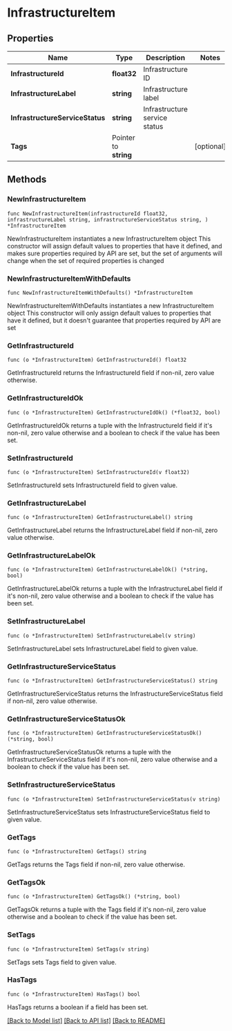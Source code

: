 # InfrastructureItem

## Properties

Name | Type | Description | Notes
------------ | ------------- | ------------- | -------------
**InfrastructureId** | **float32** | Infrastructure ID | 
**InfrastructureLabel** | **string** | Infrastructure label | 
**InfrastructureServiceStatus** | **string** | Infrastructure service status | 
**Tags** | Pointer to **string** |  | [optional] 

## Methods

### NewInfrastructureItem

`func NewInfrastructureItem(infrastructureId float32, infrastructureLabel string, infrastructureServiceStatus string, ) *InfrastructureItem`

NewInfrastructureItem instantiates a new InfrastructureItem object
This constructor will assign default values to properties that have it defined,
and makes sure properties required by API are set, but the set of arguments
will change when the set of required properties is changed

### NewInfrastructureItemWithDefaults

`func NewInfrastructureItemWithDefaults() *InfrastructureItem`

NewInfrastructureItemWithDefaults instantiates a new InfrastructureItem object
This constructor will only assign default values to properties that have it defined,
but it doesn't guarantee that properties required by API are set

### GetInfrastructureId

`func (o *InfrastructureItem) GetInfrastructureId() float32`

GetInfrastructureId returns the InfrastructureId field if non-nil, zero value otherwise.

### GetInfrastructureIdOk

`func (o *InfrastructureItem) GetInfrastructureIdOk() (*float32, bool)`

GetInfrastructureIdOk returns a tuple with the InfrastructureId field if it's non-nil, zero value otherwise
and a boolean to check if the value has been set.

### SetInfrastructureId

`func (o *InfrastructureItem) SetInfrastructureId(v float32)`

SetInfrastructureId sets InfrastructureId field to given value.


### GetInfrastructureLabel

`func (o *InfrastructureItem) GetInfrastructureLabel() string`

GetInfrastructureLabel returns the InfrastructureLabel field if non-nil, zero value otherwise.

### GetInfrastructureLabelOk

`func (o *InfrastructureItem) GetInfrastructureLabelOk() (*string, bool)`

GetInfrastructureLabelOk returns a tuple with the InfrastructureLabel field if it's non-nil, zero value otherwise
and a boolean to check if the value has been set.

### SetInfrastructureLabel

`func (o *InfrastructureItem) SetInfrastructureLabel(v string)`

SetInfrastructureLabel sets InfrastructureLabel field to given value.


### GetInfrastructureServiceStatus

`func (o *InfrastructureItem) GetInfrastructureServiceStatus() string`

GetInfrastructureServiceStatus returns the InfrastructureServiceStatus field if non-nil, zero value otherwise.

### GetInfrastructureServiceStatusOk

`func (o *InfrastructureItem) GetInfrastructureServiceStatusOk() (*string, bool)`

GetInfrastructureServiceStatusOk returns a tuple with the InfrastructureServiceStatus field if it's non-nil, zero value otherwise
and a boolean to check if the value has been set.

### SetInfrastructureServiceStatus

`func (o *InfrastructureItem) SetInfrastructureServiceStatus(v string)`

SetInfrastructureServiceStatus sets InfrastructureServiceStatus field to given value.


### GetTags

`func (o *InfrastructureItem) GetTags() string`

GetTags returns the Tags field if non-nil, zero value otherwise.

### GetTagsOk

`func (o *InfrastructureItem) GetTagsOk() (*string, bool)`

GetTagsOk returns a tuple with the Tags field if it's non-nil, zero value otherwise
and a boolean to check if the value has been set.

### SetTags

`func (o *InfrastructureItem) SetTags(v string)`

SetTags sets Tags field to given value.

### HasTags

`func (o *InfrastructureItem) HasTags() bool`

HasTags returns a boolean if a field has been set.


[[Back to Model list]](../README.md#documentation-for-models) [[Back to API list]](../README.md#documentation-for-api-endpoints) [[Back to README]](../README.md)


